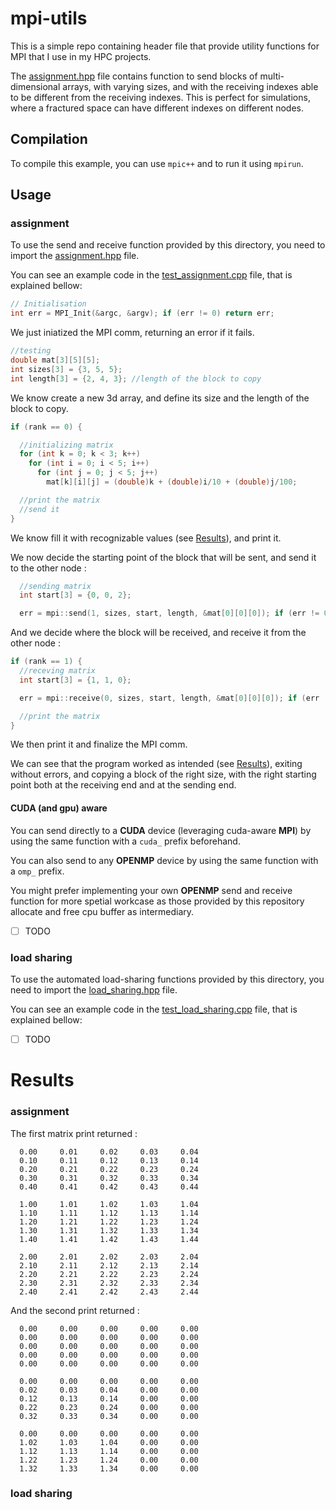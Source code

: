 # mpi-utils

This is a simple repo containing header file that provide utility functions for MPI that I use in my HPC projects.

The [assignment.hpp](./assignment.hpp) file contains function to send blocks of multi-dimensional arrays, with varying sizes, and with the receiving indexes able to be different from the receiving indexes. This is perfect for simulations, where a fractured space can have different indexes on different nodes.

## Compilation

To compile this example, you can use `mpic++` and to run it using `mpirun`.

## Usage

### assignment

To use the send and receive function provided by this directory, you need to import the [assignment.hpp](./assignment.hpp) file.

You can see an example code in the [test_assignment.cpp](./test_assignment.cpp) file, that is explained bellow:

```cpp
// Initialisation
int err = MPI_Init(&argc, &argv); if (err != 0) return err;
```

We just iniatized the MPI comm, returning an error if it fails.

```cpp
//testing
double mat[3][5][5];
int sizes[3] = {3, 5, 5};
int length[3] = {2, 4, 3}; //length of the block to copy
```

We know create a new 3d array, and define its size and the length of the block to copy.

```cpp
if (rank == 0) {

  //initializing matrix
  for (int k = 0; k < 3; k++)
    for (int i = 0; i < 5; i++)
      for (int j = 0; j < 5; j++)
        mat[k][i][j] = (double)k + (double)i/10 + (double)j/100;

  //print the matrix
  //send it
}
```

We know fill it with recognizable values (see [Results](#results)), and print it.

We now decide the starting point of the block that will be sent, and send it to the other node :

```cpp
  //sending matrix
  int start[3] = {0, 0, 2};

  err = mpi::send(1, sizes, start, length, &mat[0][0][0]); if (err != 0) return err;
```

And we decide where the block will be received, and receive it from the other node :

```cpp
if (rank == 1) {
  //receving matrix
  int start[3] = {1, 1, 0};

  err = mpi::receive(0, sizes, start, length, &mat[0][0][0]); if (err != 0) return err;

  //print the matrix
}
```

We then print it and finalize the MPI comm.

We can see that the program worked as intended (see [Results](#results)), exiting without errors, and copying a block of the right size, with the right starting point both at the receiving end and at the sending end.

#### CUDA (and gpu) aware

You can send directly to a __CUDA__ device (leveraging cuda-aware __MPI__) by using the same function with a `cuda_` prefix beforehand.

You can also send to any __OPENMP__ device by using the same function with a `omp_` prefix.

You might prefer implementing your own __OPENMP__ send and receive function for more spetial workcase as those provided by this repository allocate and free cpu buffer as intermediary.

- [ ] TODO

### load sharing

To use the automated load-sharing functions provided by this directory, you need to import the [load_sharing.hpp](./load_sharing.hpp) file.

You can see an example code in the [test_load_sharing.cpp](./test_load_sharing.cpp) file, that is explained bellow:

- [ ] TODO

# Results

### assignment

The first matrix print returned :

```shell
  0.00     0.01     0.02     0.03     0.04   
  0.10     0.11     0.12     0.13     0.14   
  0.20     0.21     0.22     0.23     0.24   
  0.30     0.31     0.32     0.33     0.34   
  0.40     0.41     0.42     0.43     0.44   

  1.00     1.01     1.02     1.03     1.04   
  1.10     1.11     1.12     1.13     1.14   
  1.20     1.21     1.22     1.23     1.24   
  1.30     1.31     1.32     1.33     1.34   
  1.40     1.41     1.42     1.43     1.44   

  2.00     2.01     2.02     2.03     2.04   
  2.10     2.11     2.12     2.13     2.14   
  2.20     2.21     2.22     2.23     2.24   
  2.30     2.31     2.32     2.33     2.34   
  2.40     2.41     2.42     2.43     2.44
```

And the second print returned :

```shell
  0.00     0.00     0.00     0.00     0.00   
  0.00     0.00     0.00     0.00     0.00   
  0.00     0.00     0.00     0.00     0.00   
  0.00     0.00     0.00     0.00     0.00   
  0.00     0.00     0.00     0.00     0.00   

  0.00     0.00     0.00     0.00     0.00   
  0.02     0.03     0.04     0.00     0.00   
  0.12     0.13     0.14     0.00     0.00   
  0.22     0.23     0.24     0.00     0.00   
  0.32     0.33     0.34     0.00     0.00   

  0.00     0.00     0.00     0.00     0.00   
  1.02     1.03     1.04     0.00     0.00   
  1.12     1.13     1.14     0.00     0.00   
  1.22     1.23     1.24     0.00     0.00   
  1.32     1.33     1.34     0.00     0.00
```

### load sharing

